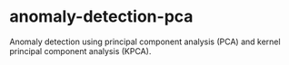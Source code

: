 # anomaly-detection-pca
Anomaly detection using principal component analysis (PCA) and kernel principal component analysis (KPCA).
